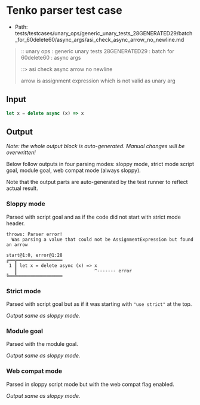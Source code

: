 # Tenko parser test case

- Path: tests/testcases/unary_ops/generic_unary_tests_28GENERATED29/batch_for_60delete60/async_args/asi_check_async_arrow_no_newline.md

> :: unary ops : generic unary tests 28GENERATED29 : batch for 60delete60 : async args
>
> ::> asi check async arrow no newline
>
> arrow is assignment expression which is not valid as unary arg

## Input

`````js
let x = delete async (x) => x
`````

## Output

_Note: the whole output block is auto-generated. Manual changes will be overwritten!_

Below follow outputs in four parsing modes: sloppy mode, strict mode script goal, module goal, web compat mode (always sloppy).

Note that the output parts are auto-generated by the test runner to reflect actual result.

### Sloppy mode

Parsed with script goal and as if the code did not start with strict mode header.

`````
throws: Parser error!
  Was parsing a value that could not be AssignmentExpression but found an arrow

start@1:0, error@1:28
╔══╦═════════════════
 1 ║ let x = delete async (x) => x
   ║                             ^------- error
╚══╩═════════════════

`````

### Strict mode

Parsed with script goal but as if it was starting with `"use strict"` at the top.

_Output same as sloppy mode._

### Module goal

Parsed with the module goal.

_Output same as sloppy mode._

### Web compat mode

Parsed in sloppy script mode but with the web compat flag enabled.

_Output same as sloppy mode._
